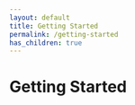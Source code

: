 ```yaml
---
layout: default
title: Getting Started
permalink: /getting-started
has_children: true
---
```


# Getting Started
